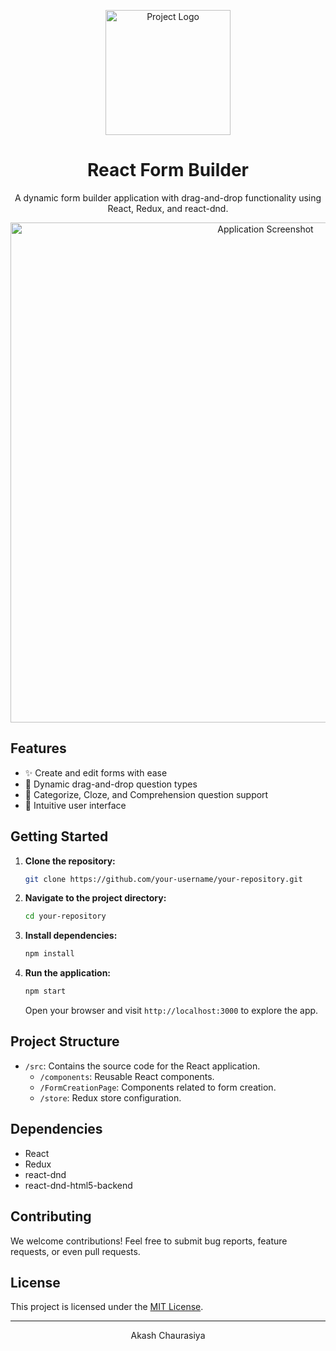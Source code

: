 <p align="center">
  <img src="your-logo.png" alt="Project Logo" width="200" />
</p>

<h1 align="center">React Form Builder</h1>

<p align="center">
  A dynamic form builder application with drag-and-drop functionality using React, Redux, and react-dnd.
</p>

<div align="center">
  <img src="screenshot.png" alt="Application Screenshot" width="800" />
</div>

## Features

- ✨ Create and edit forms with ease
- 🔄 Dynamic drag-and-drop question types
- 🎯 Categorize, Cloze, and Comprehension question support
- 🚀 Intuitive user interface

## Getting Started

1. **Clone the repository:**

    ```bash
    git clone https://github.com/your-username/your-repository.git
    ```

2. **Navigate to the project directory:**

    ```bash
    cd your-repository
    ```

3. **Install dependencies:**

    ```bash
    npm install
    ```

4. **Run the application:**

    ```bash
    npm start
    ```

    Open your browser and visit `http://localhost:3000` to explore the app.

## Project Structure

- `/src`: Contains the source code for the React application.
  - `/components`: Reusable React components.
  - `/FormCreationPage`: Components related to form creation.
  - `/store`: Redux store configuration.

## Dependencies

- React
- Redux
- react-dnd
- react-dnd-html5-backend

## Contributing

We welcome contributions! Feel free to submit bug reports, feature requests, or even pull requests.

## License

This project is licensed under the [MIT License](LICENSE).

---

<p align="center">
Akash Chaurasiya
</p>
